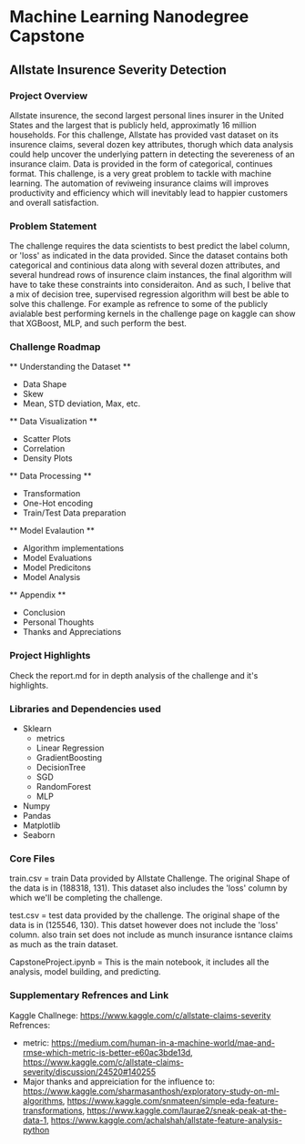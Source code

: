 
# Machine Learning Nanodegree Capstone

## Allstate Insurence Severity Detection 

### Project Overview

Allstate insurence, the second largest personal lines insurer in the United States and the largest that is publicly held, approximatly 16 million households. For this challenge, Allstate has provided vast dataset on its insurence claims, several dozen key attributes, thorugh which data analysis could help uncover the underlying pattern in detecting the severeness of an insurance claim. Data is provided in the form of categorical, continues format. This challenge, is a very great problem to tackle with machine learning. The automation of reviweing insurance claims will improves productivity and efficiency which will inevitably lead to happier customers and overall satisfaction. 

### Problem Statement

The challenge requires the data scientists to best predict the label column, or 'loss' as indicated in the data provided. Since the dataset contains both categorical and continious data along with several dozen attributes, and several hundread rows of insurence claim instances, the final algorithm will have to take these constraints into consideraiton. And as such, I belive that a mix of decision tree, supervised regression algorithm will best be able to solve this challenge. For example as refrence to some of the publicly avialable best performing kernels in the challenge page on kaggle can show that XGBoost, MLP, and such perform the best. 

### Challenge Roadmap

** Understanding the Dataset **
 * Data Shape 
 * Skew 
 * Mean, STD deviation, Max, etc. 
 
** Data Visualization **
 * Scatter Plots
 * Correlation
 * Density Plots
 
** Data Processing ** 
 * Transformation
 * One-Hot encoding
 * Train/Test Data preparation
 
** Model Evalaution **
 * Algorithm implementations
 * Model Evaluations
 * Model Predicitons
 * Model Analysis
 
** Appendix **
 * Conclusion
 * Personal Thoughts
 * Thanks and Appreciations

### Project Highlights

Check the report.md for in depth analysis of the challenge and it's highlights.

### Libraries and Dependencies used


 * Sklearn
    * metrics
    * Linear Regression
    * GradientBoosting
    * DecisionTree
    * SGD
    * RandomForest
    * MLP 
 * Numpy
 * Pandas
 * Matplotlib
 * Seaborn

### Core Files

train.csv = train Data provided by Allstate Challenge. The original Shape of the data is in (188318, 131). This dataset also includes the 'loss' column by which we'll be completing the challenge.

test.csv = test data provided by the challenge. The original shape of the data is in (125546, 130). This datset however does not include the 'loss' column. also train set does not include as munch insurance isntance claims as much as the train dataset. 

CapstoneProject.ipynb = This is the main notebook, it includes all the analysis, model building, and predicting. 

### Supplementary Refrences and  Link

Kaggle Challnege: https://www.kaggle.com/c/allstate-claims-severity
Refrences: 
* metric: https://medium.com/human-in-a-machine-world/mae-and-rmse-which-metric-is-better-e60ac3bde13d, https://www.kaggle.com/c/allstate-claims-severity/discussion/24520#140255
* Major thanks and appreiciation for the influence to: https://www.kaggle.com/sharmasanthosh/exploratory-study-on-ml-algorithms, https://www.kaggle.com/snmateen/simple-eda-feature-transformations, https://www.kaggle.com/laurae2/sneak-peak-at-the-data-1, https://www.kaggle.com/achalshah/allstate-feature-analysis-python


```python

```
